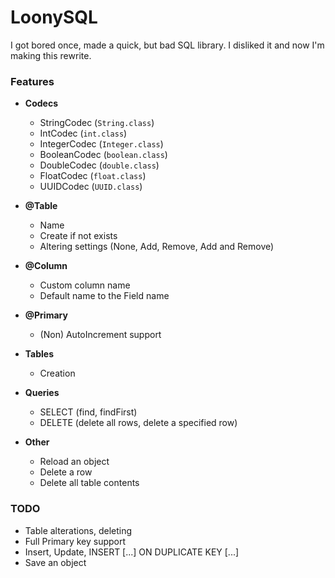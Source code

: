 # LoonySQL
I got bored once, made a quick, but bad SQL library. I disliked it and now I'm making this rewrite.

### Features
 * **Codecs**
   * StringCodec (`String.class`)
   * IntCodec (`int.class`)
   * IntegerCodec (`Integer.class`)
   * BooleanCodec (`boolean.class`)
   * DoubleCodec (`double.class`)
   * FloatCodec (`float.class`)
   * UUIDCodec (`UUID.class`)
 * **@Table**
   * Name
   * Create if not exists
   * Altering settings (None, Add, Remove, Add and Remove)
 * **@Column**
   * Custom column name
   * Default name to the Field name
 * **@Primary**
   * (Non) AutoIncrement support
 * **Tables**
   * Creation
 * **Queries**
   * SELECT (find, findFirst)
   * DELETE (delete all rows, delete a specified row)
   
 * **Other**
   * Reload an object
   * Delete a row
   * Delete all table contents

### TODO
 * Table alterations, deleting
 * Full Primary key support
 * Insert, Update, INSERT [...] ON DUPLICATE KEY [...]
 * Save an object